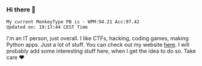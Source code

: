 ### Hi there 👋
<!-- PB START -->
```
My current MonkeyType PB is - WPM:94.21 Acc:97.42
Updated on: 19:17:44 CEST Time
```
<!-- PB END -->
I'm an IT person, just overall. I like CTFs, hacking, coding games, making Python apps. Just a lot of stuff.
You can check out my website [here](https://skill3472.github.io/).
I will probably add some interesting stuff here, when I get the idea to do so. Take care ❤️
